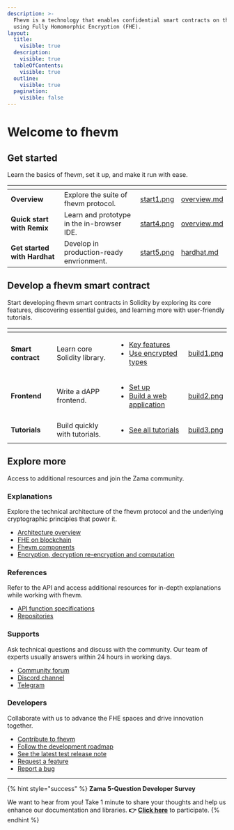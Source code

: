 ```yaml
---
description: >-
  Fhevm is a technology that enables confidential smart contracts on the EVM
  using Fully Homomorphic Encryption (FHE).
layout:
  title:
    visible: true
  description:
    visible: true
  tableOfContents:
    visible: true
  outline:
    visible: true
  pagination:
    visible: false
---
```


# Welcome to fhevm

## Get started

Learn the basics of fhevm, set it up, and make it run with ease.

<table data-view="cards"><thead><tr><th></th><th></th><th data-hidden data-card-cover data-type="files"></th><th data-hidden data-card-target data-type="content-ref"></th></tr></thead><tbody><tr><td><strong>Overview</strong></td><td>Explore the suite of fhevm protocol.</td><td><a href=".gitbook/assets/start1.png">start1.png</a></td><td><a href="getting-started/overview.md">overview.md</a></td></tr><tr><td><strong>Quick start with Remix</strong></td><td>Learn and prototype in the in-browser IDE.</td><td><a href=".gitbook/assets/start4.png">start4.png</a></td><td><a href="getting-started/overview-1/overview.md">overview.md</a></td></tr><tr><td><strong>Get started with Hardhat</strong></td><td>Develop in production-ready envrionment.</td><td><a href=".gitbook/assets/start5.png">start5.png</a></td><td><a href="./getting-started/overview-1/hardhat/README.md">hardhat.md</a></td></tr></tbody></table>

## Develop a fhevm smart contract

Start developing fhevm smart contracts in Solidity by exploring its core features, discovering essential guides, and learning more with user-friendly tutorials.

<table data-view="cards"><thead><tr><th></th><th></th><th></th><th data-hidden data-card-cover data-type="files"></th></tr></thead><tbody><tr><td><strong>Smart contract</strong></td><td>Learn core Solidity library.</td><td><ul><li><a href="smart_contracts/key_concepts.md">Key features</a></li><li><a href="smart_contracts/types.md">Use encrypted types</a></li></ul></td><td><a href=".gitbook/assets/build1.png">build1.png</a></td></tr><tr><td><strong>Frontend</strong></td><td>Write a dAPP frontend.</td><td><ul><li><a href="frontend/setup.md">Set up</a></li><li><a href="frontend/webapp.md">Build a web application</a></li></ul></td><td><a href=".gitbook/assets/build2.png">build2.png</a></td></tr><tr><td><strong>Tutorials</strong></td><td>Build quickly with tutorials.</td><td><ul><li><a href="tutorials/see-all-tutorials.md">See all tutorials</a></li></ul></td><td><a href=".gitbook/assets/build3.png">build3.png</a></td></tr></tbody></table>

## Explore more

Access to additional resources and join the Zama community.

### Explanations

Explore the technical architecture of the fhevm protocol and the underlying cryptographic principles that power it.

- [Architecture overview](smart_contracts/architecture_overview.md)
- [FHE on blockchain](smart_contracts/architecture_overview/fhe-on-blockchain.md)
- [Fhevm components](smart_contracts/architecture_overview/fhevm-components.md)
- [Encryption, decryption re-encryption and computation](smart_contracts/d_re_ecrypt_compute.md)

### References

Refer to the API and access additional resources for in-depth explanations while working with fhevm.

- [API function specifications](references/functions.md)
- [Repositories](references/repositories.md)

### Supports

Ask technical questions and discuss with the community. Our team of experts usually answers within 24 hours in working days.

- [Community forum](https://community.zama.ai/c/fhevm/15)
- [Discord channel](https://discord.com/invite/fhe-org)
- [Telegram](https://t.me/+Ojt5y-I7oR42MTkx)

### Developers

Collaborate with us to advance the FHE spaces and drive innovation together.

- [Contribute to fhevm](developer/contribute.md)
- [Follow the development roadmap](developer/roadmap.md)
- [See the latest test release note](https://github.com/zama-ai/fhevm-solidity/releases)
- [Request a feature](https://github.com/zama-ai/fhevm-solidity/issues/new?assignees=&labels=enhancement&projects=&template=feature-request.md&title=)
- [Report a bug](https://github.com/zama-ai/fhevm-solidity/issues/new?assignees=&labels=bug&projects=&template=bug_report_fhevm.md&title=)

---

{% hint style="success" %}
**Zama 5-Question Developer Survey**

We want to hear from you! Take 1 minute to share your thoughts and help us enhance our documentation and libraries. **👉** [**Click here**](https://www.zama.ai/developer-survey) to participate.
{% endhint %}
